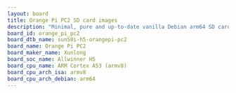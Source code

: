 ```yaml
---
layout: board
title: Orange Pi PC2 SD card images
description: "Minimal, pure and up-to-date vanilla Debian arm64 SD card images for Orange Pi PC2 by Xunlong, SoC: Allwinner H5, CPU ISA: armv8"
board_id: orange_pi_pc2
board_dtb_name: sun50i-h5-orangepi-pc2
board_name: Orange Pi PC2
board_maker_name: Xunlong
board_soc_name: Allwinner H5
board_cpu_name: ARM Cortex A53 (armv8)
board_cpu_arch_isa: armv8
board_cpu_arch_debian: arm64
---
```

